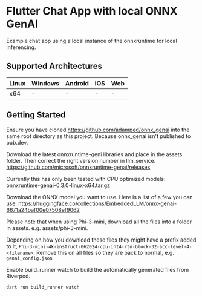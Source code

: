 # Flutter Chat App with local ONNX GenAI

Example chat app using a local instance of the onnxruntime for local inferencing.

## Supported Architectures

|Linux|Windows|Android|iOS|Web|
|-|-|-|-|-|
| x64 |-|-|-|-|

## Getting Started

Ensure you have cloned https://github.com/adamped/onnx_genai into the same root directory as this project. Because onnx_genai isn't published to pub.dev.

Download the latest onnxruntime-geni libraries and place in the assets folder. Then correct the right version number in llm_service. https://github.com/microsoft/onnxruntime-genai/releases 

Currently this has only been tested with CPU optimized models: onnxruntime-genai-0.3.0-linux-x64.tar.gz

Download the ONNX model you want to use. Here is a list of a few you can use: https://huggingface.co/collections/EmbeddedLLM/onnx-genai-6671a24baf00e07508ef9062

Please note that when using Phi-3-mini, download all the files into a folder in assets. e.g. assets/phi-3-mini.

Depending on how you download these files they might have a prefix added to it, `Phi-3-mini-4k-instruct-062024-cpu-int4-rtn-block-32-acc-level-4-<filename>`. Remove this on all files so they are back to normal, e.g. `genai_config.json`

Enable build_runner watch to build the automatically generated files from Riverpod.

`dart run build_runner watch`
